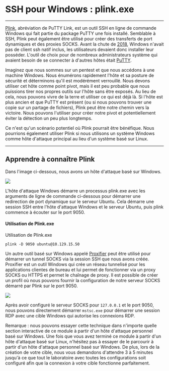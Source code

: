 SSH pour Windows : plink.exe
==========================

* * * * *

[Plink](https://www.chiark.greenend.org.uk/~sgtatham/putty/latest.html), abréviation de PuTTY Link, est un outil SSH en ligne de commande Windows qui fait partie du package PuTTY une fois installé. Semblable à SSH, Plink peut également être utilisé pour créer des transferts de port dynamiques et des proxies SOCKS. Avant la chute de [2018](https://docs.microsoft.com/en-us/windows-server/administration/openssh/openssh_overview), Windows n'avait pas de client ssh natif inclus, les utilisateurs devaient donc installer leur posséder. L'outil de choix pour de nombreux administrateurs système qui avaient besoin de se connecter à d'autres hôtes était [PuTTY](https://www.putty.org/).

Imaginez que nous sommes sur un pentest et que nous accédons à une machine Windows. Nous énumérons rapidement l'hôte et sa posture de sécurité et déterminons qu'il est modérément verrouillé. Nous devons utiliser cet hôte comme point pivot, mais il est peu probable que nous puissions tirer nos propres outils sur l'hôte sans être exposés. Au lieu de cela, nous pouvons vivre de la terre et utiliser ce qui est déjà là. Si l'hôte est plus ancien et que PuTTY est présent (ou si nous pouvons trouver une copie sur un partage de fichiers), Plink peut être notre chemin vers la victoire. Nous pouvons l'utiliser pour créer notre pivot et potentiellement éviter la détection un peu plus longtemps.

Ce n'est qu'un scénario potentiel où Plink pourrait être bénéfique. Nous pourrions également utiliser Plink si nous utilisons un système Windows comme hôte d'attaque principal au lieu d'un système basé sur Linux.

* * * * *

Apprendre à connaître Plink
---------------------

Dans l'image ci-dessous, nous avons un hôte d'attaque basé sur Windows.

![](https://academy.hackthebox.com/storage/modules/158/66.png)

L'hôte d'attaque Windows démarre un processus plink.exe avec les arguments de ligne de commande ci-dessous pour démarrer une redirection de port dynamique sur le serveur Ubuntu. Cela démarre une session SSH entre l'hôte d'attaque Windows et le serveur Ubuntu, puis plink commence à écouter sur le port 9050.


#### Utilisation de Plink.exe

Utilisation de Plink.exe

```
plink -D 9050 ubuntu@10.129.15.50

```

Un autre outil basé sur Windows appelé [Proxifier](https://www.proxifier.com/) peut être utilisé pour démarrer un tunnel SOCKS via la session SSH que nous avons créée. Proxifier est un outil Windows qui crée un réseau tunnelisé pour les applications clientes de bureau et lui permet de fonctionner via un proxy SOCKS ou HTTPS et permet le chaînage de proxy. Il est possible de créer un profil où nous pouvons fournir la configuration de notre serveur SOCKS démarré par Plink sur le port 9050.

![](https://academy.hackthebox.com/storage/modules/158/reverse_shell_9.png)

Après avoir configuré le serveur SOCKS pour `127.0.0.1` et le port 9050, nous pouvons directement démarrer `mstsc.exe` pour démarrer une session RDP avec une cible Windows qui autorise les connexions RDP.

Remarque : nous pouvons essayer cette technique dans n'importe quelle section interactive de ce module à partir d'un hôte d'attaque personnel basé sur Windows. Une fois que vous avez terminé ce module à partir d'un hôte d'attaque basé sur Linux, n'hésitez pas à essayer de le parcourir à partir d'un hôte d'attaque personnel basé sur Windows. De plus, lors de la création de votre cible, nous vous demandons d'attendre 3 à 5 minutes jusqu'à ce que tout le laboratoire avec toutes les configurations soit configuré afin que la connexion à votre cible fonctionne parfaitement.